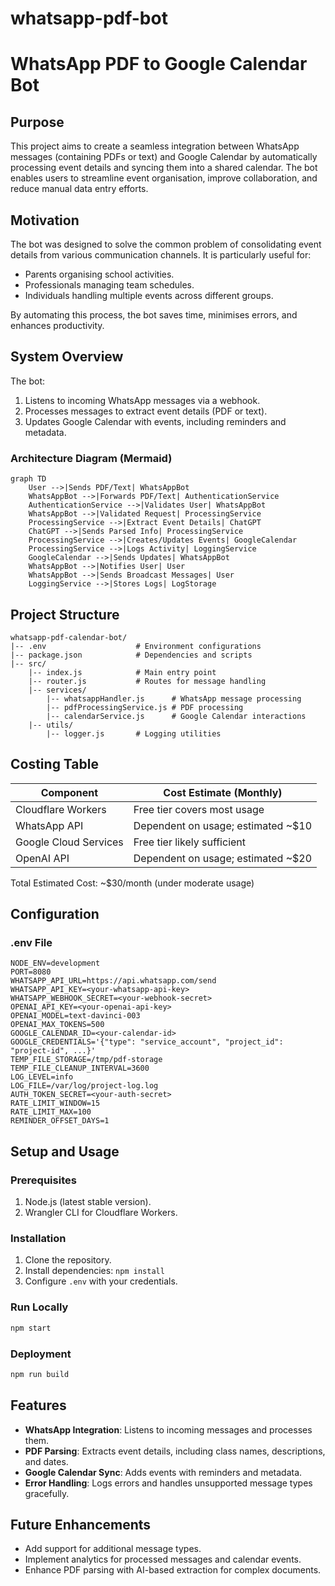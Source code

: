 # whatsapp-pdf-bot
# WhatsApp PDF to Google Calendar Bot

## Purpose
This project aims to create a seamless integration between WhatsApp messages (containing PDFs or text) and Google Calendar by automatically processing event details and syncing them into a shared calendar. The bot enables users to streamline event organisation, improve collaboration, and reduce manual data entry efforts.

## Motivation
The bot was designed to solve the common problem of consolidating event details from various communication channels. It is particularly useful for:

- Parents organising school activities.
- Professionals managing team schedules.
- Individuals handling multiple events across different groups.

By automating this process, the bot saves time, minimises errors, and enhances productivity.

## System Overview
The bot:
1. Listens to incoming WhatsApp messages via a webhook.
2. Processes messages to extract event details (PDF or text).
3. Updates Google Calendar with events, including reminders and metadata.

### Architecture Diagram (Mermaid)
```mermaid
graph TD
    User -->|Sends PDF/Text| WhatsAppBot
    WhatsAppBot -->|Forwards PDF/Text| AuthenticationService
    AuthenticationService -->|Validates User| WhatsAppBot
    WhatsAppBot -->|Validated Request| ProcessingService
    ProcessingService -->|Extract Event Details| ChatGPT
    ChatGPT -->|Sends Parsed Info| ProcessingService
    ProcessingService -->|Creates/Updates Events| GoogleCalendar
    ProcessingService -->|Logs Activity| LoggingService
    GoogleCalendar -->|Sends Updates| WhatsAppBot
    WhatsAppBot -->|Notifies User| User
    WhatsAppBot -->|Sends Broadcast Messages| User
    LoggingService -->|Stores Logs| LogStorage
```

## Project Structure
```
whatsapp-pdf-calendar-bot/
|-- .env                    # Environment configurations
|-- package.json            # Dependencies and scripts
|-- src/
    |-- index.js            # Main entry point
    |-- router.js           # Routes for message handling
    |-- services/
        |-- whatsappHandler.js      # WhatsApp message processing
        |-- pdfProcessingService.js # PDF processing
        |-- calendarService.js      # Google Calendar interactions
    |-- utils/
        |-- logger.js       # Logging utilities
```

## Costing Table
| Component               | Cost Estimate (Monthly)            |
|-------------------------|-------------------------------------|
| Cloudflare Workers      | Free tier covers most usage         |
| WhatsApp API            | Dependent on usage; estimated ~$10  |
| Google Cloud Services   | Free tier likely sufficient         |
| OpenAI API              | Dependent on usage; estimated ~$20  |

Total Estimated Cost: ~$30/month (under moderate usage)

## Configuration
### .env File
```
NODE_ENV=development
PORT=8080
WHATSAPP_API_URL=https://api.whatsapp.com/send
WHATSAPP_API_KEY=<your-whatsapp-api-key>
WHATSAPP_WEBHOOK_SECRET=<your-webhook-secret>
OPENAI_API_KEY=<your-openai-api-key>
OPENAI_MODEL=text-davinci-003
OPENAI_MAX_TOKENS=500
GOOGLE_CALENDAR_ID=<your-calendar-id>
GOOGLE_CREDENTIALS='{"type": "service_account", "project_id": "project-id", ...}'
TEMP_FILE_STORAGE=/tmp/pdf-storage
TEMP_FILE_CLEANUP_INTERVAL=3600
LOG_LEVEL=info
LOG_FILE=/var/log/project-log.log
AUTH_TOKEN_SECRET=<your-auth-secret>
RATE_LIMIT_WINDOW=15
RATE_LIMIT_MAX=100
REMINDER_OFFSET_DAYS=1
```

## Setup and Usage
### Prerequisites
1. Node.js (latest stable version).
2. Wrangler CLI for Cloudflare Workers.

### Installation
1. Clone the repository.
2. Install dependencies: `npm install`
3. Configure `.env` with your credentials.

### Run Locally
```bash
npm start
```

### Deployment
```bash
npm run build
```

## Features
- **WhatsApp Integration**: Listens to incoming messages and processes them.
- **PDF Parsing**: Extracts event details, including class names, descriptions, and dates.
- **Google Calendar Sync**: Adds events with reminders and metadata.
- **Error Handling**: Logs errors and handles unsupported message types gracefully.

## Future Enhancements
- Add support for additional message types.
- Implement analytics for processed messages and calendar events.
- Enhance PDF parsing with AI-based extraction for complex documents.


